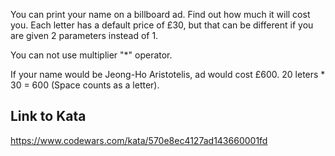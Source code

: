 You can print your name on a billboard ad. Find out how much it will cost you. Each letter has a default price of £30, but that can be different if you are given 2 parameters instead of 1.

You can not use multiplier "*" operator.

If your name would be Jeong-Ho Aristotelis, ad would cost £600. 20 leters * 30 = 600 (Space counts as a letter).

## Link to Kata
https://www.codewars.com/kata/570e8ec4127ad143660001fd